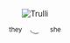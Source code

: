 <p align=center> <body><img src="https://64.media.tumblr.com/d64f5f55e6325d468c30713d53a11b45/ca97eef3152f39fb-fd/s250x400/208d1af8b8738b46b0c8ef76f3e59c1ce02c4959.pnj" alt="Trulli"</body>
<p align=center><sup>they ⠀ ◟⏝  ⠀⠀she</sup><body>
